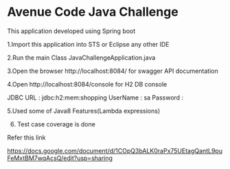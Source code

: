 # Avenue Code Java Challenge


This application developed using Spring boot 

1.Import this application into STS or Eclipse any other IDE 

2.Run the main Class JavaChallengeApplication.java

3.Open the browser http://localhost:8084/  for swagger API documentation  

4.Open  http://localhost:8084/console for H2 DB console 

JDBC URL : jdbc:h2:mem:shopping
UserName : sa
Password : <EMPTY>

5.Used some of Java8 Features(Lambda expressions)

6. Test case coverage is done 


Refer this link 

https://docs.google.com/document/d/1COpQ3bALK0raPx75UEtagQantL9puFeMxtBM7wqAcsQ/edit?usp=sharing







